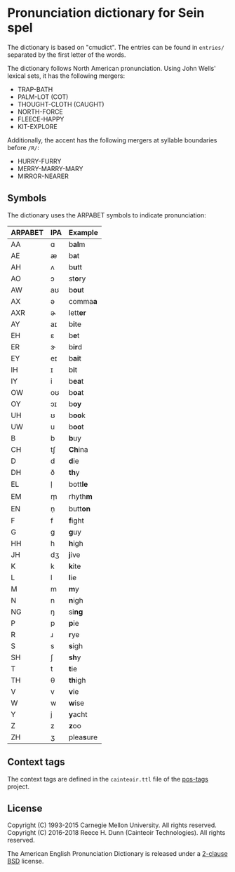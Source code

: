 # Pronunciation dictionary for Sein spel

The dictionary is based on "cmudict".
The entries can be found in `entries/` separated by the first letter of the words.

The dictionary follows North American pronunciation.
Using John Wells' lexical sets, it has the following mergers:

 *  TRAP-BATH
 *  PALM-LOT (COT)
 *  THOUGHT-CLOTH (CAUGHT)
 *  NORTH-FORCE
 *  FLEECE-HAPPY
 *  KIT-EXPLORE

Additionally, the accent has the following mergers at syllable boundaries
before `/R/`:

 *  HURRY-FURRY
 *  MERRY-MARRY-MARY
 *  MIRROR-NEARER

## Symbols

The dictionary uses the ARPABET symbols to indicate pronunciation:

| ARPABET | IPA | Example |
|---------|-----|------------------------------|
| AA      | ɑ   | b**al**m |
| AE      | æ   | b**a**t |
| AH      | ʌ   | b**u**tt |
| AO      | ɔ   | st**o**ry |
| AW      | aʊ  | b**ou**t |
| AX      | ə   | comma**a** |
| AXR     | ɚ   | lett**er** |
| AY      | aɪ  | b**i**te |
| EH      | ɛ   | b**e**t |
| ER      | ɝ   | b**ir**d |
| EY      | eɪ  | b**ai**t |
| IH      | ɪ   | b**i**t |
| IY      | i   | b**ea**t |
| OW      | oʊ  | b**oa**t |
| OY      | ɔɪ  | b**oy** |
| UH      | ʊ   | b**oo**k |
| UW      | u   | b**oo**t |
| B       | b   | **b**uy |
| CH      | tʃ  | **Ch**ina |
| D       | d   | **d**ie |
| DH      | ð   | **th**y |
| EL      | l̩   | bott**le** |
| EM      | m̩   | rhyth**m** |
| EN      | n̩   | butt**on** |
| F       | f   | **f**ight |
| G       | g   | **g**uy |
| HH      | h   | **h**igh |
| JH      | dʒ  | **j**ive |
| K       | k   | **k**ite |
| L       | l   | **l**ie |
| M       | m   | **m**y |
| N       | n   | **n**igh |
| NG      | ŋ   | si**ng** |
| P       | p   | **p**ie |
| R       | ɹ   | **r**ye |
| S       | s   | **s**igh |
| SH      | ʃ   | **sh**y |
| T       | t   | **t**ie |
| TH      | θ   | **th**igh |
| V       | v   | **v**ie |
| W       | w   | **w**ise |
| Y       | j   | **y**acht |
| Z       | z   | **z**oo |
| ZH      | ʒ   | plea**s**ure |

## Context tags

The context tags are defined in the `cainteoir.ttl` file of the
[pos-tags](https://github.com/rhdunn/pos-tags) project.

## License

Copyright (C) 1993-2015 Carnegie Mellon University. All rights reserved.  
Copyright (C) 2016-2018 Reece H. Dunn (Cainteoir Technologies). All rights reserved.

The American English Pronunciation Dictionary is released under a
[2-clause BSD](COPYING) license.
